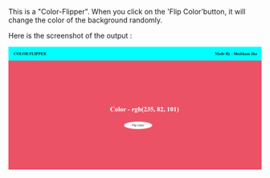 This is a "Color-Flipper". When you click on the 'Flip Color'button, it will change the color of the background randomly.

Here is the screenshot of the output : 

![](Color-Flipper/Output.png)
